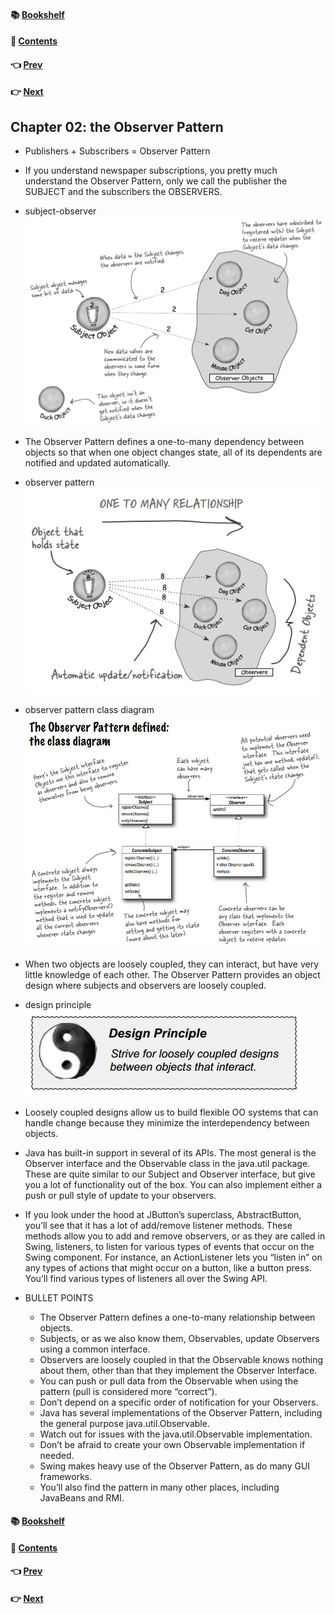 #### &#x1F4DA; [Bookshelf](../)
#### &#x1F4DC; [Contents](./README.md#contents)
#### &#x1F448; [Prev](./Ch01_Intro_to_Design_Patterns.md)
#### &#x1F449; [Next](./Ch03_the_Decorator_Pattern.md)

## Chapter 02: the Observer Pattern

- Publishers + Subscribers = Observer Pattern

- If you understand newspaper subscriptions, you pretty much understand the Observer Pattern, only we call the publisher the SUBJECT and the subscribers the OBSERVERS.

- subject-observer
![alt text](res/fig_2_1_Observer_pattern_1.PNG)  

- The Observer Pattern defines a one-to-many dependency between objects so that when one object changes state, all of its dependents are notified and updated automatically.

- observer pattern  
![alt text](res/fig_2_2_Observer_pattern_2.PNG)  

- observer pattern class diagram  
![alt text](res/fig_2_3_Observer_pattern_3.PNG)  

- When two objects are loosely coupled, they can interact, but have very little knowledge of each other. The Observer Pattern provides an object design where subjects and observers are loosely coupled.

- design principle  
![alt text](res/fig_2_4_Design_principle_2_1.PNG)  

- Loosely coupled designs allow us to build flexible OO systems that can handle change because they minimize the interdependency between objects.

- Java has built-in support in several of its APIs. The most general is the Observer interface and the Observable class in the java.util package. These are quite similar to our Subject and Observer interface, but give you a lot of functionality out of the box. You can also implement either a push or pull style of update to your observers.

- If you look under the hood at JButton’s superclass, AbstractButton, you’ll see that it has a lot of add/remove listener methods. These methods allow you to add and remove observers, or as they are called in Swing, listeners, to listen for various types of events that occur on the Swing component. For instance, an ActionListener lets you “listen in” on any types of actions that might occur on a button, like a button press. You’ll find various types of listeners all over the Swing API.

- BULLET POINTS
	- The Observer Pattern defines a one-to-many relationship between objects.
	- Subjects, or as we also know them, Observables, update Observers using a common interface.
	- Observers are loosely coupled in that the Observable knows nothing about them, other than that they implement the Observer Interface.
	- You can push or pull data from the Observable when using the pattern (pull is considered more “correct”).
	- Don’t depend on a specific order of notification for your Observers.
	- Java has several implementations of the Observer Pattern, including the general purpose java.util.Observable.
	- Watch out for issues with the java.util.Observable implementation.
	- Don’t be afraid to create your own Observable implementation if needed.
	- Swing makes heavy use of the Observer Pattern, as do many GUI frameworks.
	- You’ll also find the pattern in many other places, including JavaBeans and RMI.

#### &#x1F4DA; [Bookshelf](../)
#### &#x1F4DC; [Contents](./README.md#contents)
#### &#x1F448; [Prev](./Ch01_Intro_to_Design_Patterns.md)
#### &#x1F449; [Next](./Ch03_the_Decorator_Pattern.md)